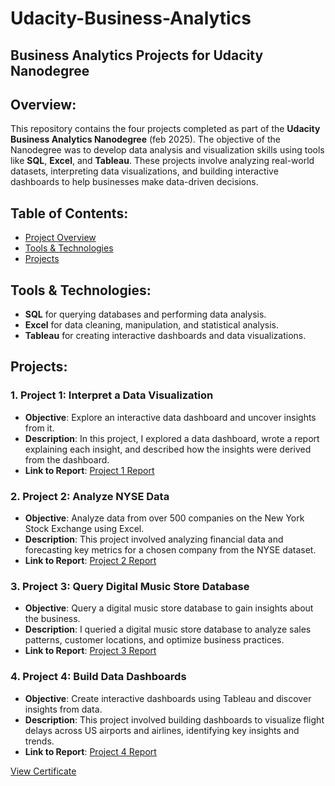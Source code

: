 # Udacity-Business-Analytics

## Business Analytics Projects for Udacity Nanodegree

## Overview:
This repository contains the four projects completed as part of the **Udacity Business Analytics Nanodegree** (feb 2025). The objective of the Nanodegree was to develop data analysis and visualization skills using tools like **SQL**, **Excel**, and **Tableau**. These projects involve analyzing real-world datasets, interpreting data visualizations, and building interactive dashboards to help businesses make data-driven decisions.

## Table of Contents:
- [Project Overview](#overview)
- [Tools & Technologies](#tools-and-technologies)
- [Projects](#projects)

## Tools & Technologies:
- **SQL** for querying databases and performing data analysis.
- **Excel** for data cleaning, manipulation, and statistical analysis.
- **Tableau** for creating interactive dashboards and data visualizations.
  

## Projects:

### 1. **Project 1: Interpret a Data Visualization**
   - **Objective**: Explore an interactive data dashboard and uncover insights from it.
   - **Description**: In this project, I explored a data dashboard, wrote a report explaining each insight, and described how the insights were derived from the dashboard.
   - **Link to Report**: [Project 1 Report](Project-1/MalariaInAfrica-Data-intercept-report.pdf)

### 2. **Project 2: Analyze NYSE Data**
   - **Objective**: Analyze data from over 500 companies on the New York Stock Exchange using Excel.
   - **Description**: This project involved analyzing financial data and forecasting key metrics for a chosen company from the NYSE dataset.
   - **Link to Report**: [Project 2 Report](Project-2/nyse-data-report.pdf)

### 3. **Project 3: Query Digital Music Store Database**
   - **Objective**: Query a digital music store database to gain insights about the business.
   - **Description**: I queried a digital music store database to analyze sales patterns, customer locations, and optimize business practices.
   - **Link to Report**: [Project 3 Report](Project-3/sql-project.pdf)

  

### 4. **Project 4: Build Data Dashboards**
   - **Objective**: Create interactive dashboards using Tableau and discover insights from data.
   - **Description**: This project involved building dashboards to visualize flight delays across US airports and airlines, identifying key insights and trends.
   - **Link to Report**: [Project 4 Report](Project-4/delay-flights-tabluea.pdf)

[View Certificate](https://www.udacity.com/certificate/e/1f617914-d8ff-11ef-a788-13a5e22b0e32)



